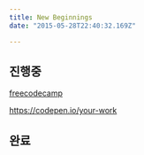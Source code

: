 ```yaml
---
title: New Beginnings
date: "2015-05-28T22:40:32.169Z"

---
```



## 진행중

[freecodecamp](https://www.freecodecamp.org/learn/)

https://codepen.io/your-work

## 완료
